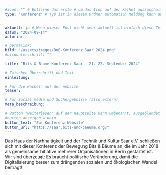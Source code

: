 ```yaml
---
#icon: "" # Entferne das erste # um das Icon auf der Kachel auszuschalten
type: "Konferenz" # Typ ist in diesem Ordner automatsch Meldung kann aber hier überschrieben werden z.B. mit "Veröffentlichung" - der Typ erscheint in der Kachel über der Überschrift


aktuell: ja # Wenn dieser Post nicht mehr aktuell ist einfach diese Zeile mit # am Anfang der Zeile auskommentieren
datum: "2024-09-14"
autorin: 

# permalink:
bild: "/assets/images/BuB-Konferenz_Saar_2024.png"
#bildunterschrift: ""

title: "Bits & Bäume Konferenz Saar – 21.-22. September 2024"

# Zwischen Überschrift und Text
einleitung: 

# Für die Kacheln auf der Website
teaser: 

# Für Social media und Suchergebnisse (also extern)
meta_beschreibung: 

# Button "weiterlesen" auf der Hauptseite kann umbenannt, ausgeblendet und zu anderer z.B. Externer URL zeigen
#button_anzeigen = nein 
button_text: "Zur Konferenz-Website"
button_url: "https://saar.bits-und-baeume.org/"
---
```

Das Haus der Nachhaltigkeit und der Technik und Kultur Saar e.V. schließen sich mit dieser Konferenz der Bewegung Bits & Bäume an, die im Jahr 2018 als gemeinsame Initiative mehrerer Organisationen in Berlin gestartet ist. Wir sind überzeugt: Es braucht politische Veränderung, damit die Digitalisierung besser zum drängenden sozialen und ökologischen Wandel beiträgt!
